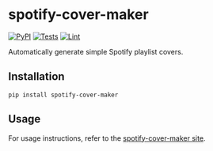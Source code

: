 # spotify-cover-maker

[![PyPI](https://img.shields.io/pypi/v/spotify-cover-maker.svg)](https://pypi.org/project/spotify-cover-maker/)
[![Tests](https://github.com/nint8835/spotify-cover-maker/workflows/Test/badge.svg)](https://github.com/nint8835/spotify-cover-maker/actions?workflow=Test)
[![Lint](https://github.com/nint8835/spotify-cover-maker/workflows/Lint/badge.svg)](https://github.com/nint8835/spotify-cover-maker/actions?workflow=Lint)

Automatically generate simple Spotify playlist covers.

## Installation

```shell
pip install spotify-cover-maker
```

## Usage

For usage instructions, refer to the [spotify-cover-maker site](https://spotify-cover-maker.bootleg.technology).
